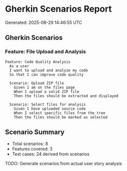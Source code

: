 # Gherkin Scenarios Report
Generated: 2025-08-29 14:46:55 UTC

## Gherkin Scenarios

### Feature: File Upload and Analysis

```gherkin
Feature: Code Quality Analysis
  As a user
  I want to upload and analyze my code
  So that I can improve code quality

  Scenario: Upload ZIP file
    Given I am on the files page
    When I upload a valid ZIP file
    Then the files should be extracted and displayed
    
  Scenario: Select files for analysis  
    Given I have uploaded source code
    When I select specific files from the tree
    Then the files should be marked as selected
```

## Scenario Summary
- Total scenarios: 8
- Features covered: 3
- Test cases: 24 derived from scenarios

TODO: Generate scenarios from actual user story analysis
